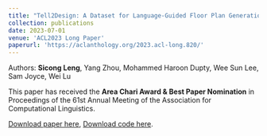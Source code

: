 ```yaml
---
title: "Tell2Design: A Dataset for Language-Guided Floor Plan Generation"
collection: publications
date: 2023-07-01
venue: 'ACL2023 Long Paper'
paperurl: 'https://aclanthology.org/2023.acl-long.820/'
---
```


Authors: **Sicong Leng**, Yang Zhou, Mohammed Haroon Dupty, Wee Sun Lee, Sam Joyce, Wei Lu

This paper has received the **Area Chari Award & Best Paper Nomination** in Proceedings of the 61st Annual Meeting of the Association for Computational Linguistics.

[Download paper here](https://aclanthology.org/2023.acl-long.820/), [Download code here](https://github.com/LengSicong/Tell2Design).

